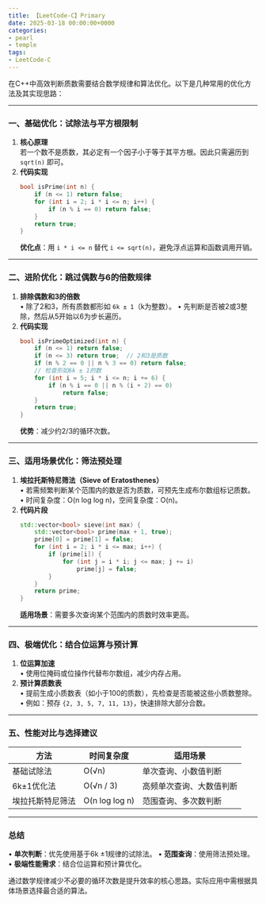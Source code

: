 ```yaml
---
title: 【LeetCode-C】Primary
date: 2025-03-18 00:00:00+0000
categories: 
- pearl
- temple
tags:
- LeetCode-C
---
```

在C++中高效判断质数需要结合数学规律和算法优化。以下是几种常用的优化方法及其实现思路：

---

### **一、基础优化：试除法与平方根限制**
1. **核心原理**  
   若一个数不是质数，其必定有一个因子小于等于其平方根。因此只需遍历到 `sqrt(n)` 即可。
2. **代码实现**  
   ```cpp
   bool isPrime(int n) {
       if (n <= 1) return false;
       for (int i = 2; i * i <= n; i++) {
           if (n % i == 0) return false;
       }
       return true;
   }
   ```
   **优化点**：用 `i * i <= n` 替代 `i <= sqrt(n)`，避免浮点运算和函数调用开销。

---

### **二、进阶优化：跳过偶数与6的倍数规律**
1. **排除偶数和3的倍数**  
   • 除了2和3，所有质数都形如 `6k ± 1`（k为整数）。
   • 先判断是否被2或3整除，然后从5开始以6为步长遍历。
2. **代码实现**  
   ```cpp
   bool isPrimeOptimized(int n) {
       if (n <= 1) return false;
       if (n <= 3) return true;  // 2和3是质数
       if (n % 2 == 0 || n % 3 == 0) return false;
       // 检查形如6k ± 1的数
       for (int i = 5; i * i <= n; i += 6) {
           if (n % i == 0 || n % (i + 2) == 0) 
               return false;
       }
       return true;
   }
   ```
   **优势**：减少约2/3的循环次数。

---

### **三、适用场景优化：筛法预处理**
1. **埃拉托斯特尼筛法（Sieve of Eratosthenes）**  
   • 若需频繁判断某个范围内的数是否为质数，可预先生成布尔数组标记质数。
   • 时间复杂度：O(n log log n)，空间复杂度：O(n)。
2. **代码片段**  
   ```cpp
   std::vector<bool> sieve(int max) {
       std::vector<bool> prime(max + 1, true);
       prime[0] = prime[1] = false;
       for (int i = 2; i * i <= max; i++) {
           if (prime[i]) {
               for (int j = i * i; j <= max; j += i)
                   prime[j] = false;
           }
       }
       return prime;
   }
   ```
   **适用场景**：需要多次查询某个范围内的质数时效率更高。

---

### **四、极端优化：结合位运算与预计算**
1. **位运算加速**  
   • 使用位掩码或位操作代替布尔数组，减少内存占用。
2. **预计算质数表**  
   • 提前生成小质数表（如小于100的质数），先检查是否能被这些小质数整除。
   • 例如：预存 `{2, 3, 5, 7, 11, 13}`，快速排除大部分合数。

---

### **五、性能对比与选择建议**
| 方法               | 时间复杂度       | 适用场景                     |
|--------------------|------------------|----------------------------|
| 基础试除法         | O(√n)           | 单次查询、小数值判断        |
| 6k±1优化法         | O(√n / 3)       | 高频单次查询、大数值判断    |
| 埃拉托斯特尼筛法   | O(n log log n)  | 范围查询、多次数判断        |

---

### **总结**
• **单次判断**：优先使用基于6k ±1规律的试除法。
• **范围查询**：使用筛法预处理。
• **极端性能需求**：结合位运算和预计算优化。

通过数学规律减少不必要的循环次数是提升效率的核心思路。实际应用中需根据具体场景选择最合适的算法。